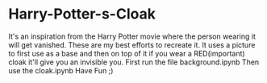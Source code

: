# Harry-Potter-s-Cloak
It's an inspiration from the Harry Potter movie where the person wearing it will get vanished. These are my best efforts to recreate it.
It uses a picture to first use as a base and then on top of it if you wear a RED(important) cloak it'll give you an invisible you.
First run the file background.ipynb
Then use the cloak.ipynb
Have Fun ;)
